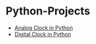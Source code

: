 # Python-Projects

* [Analog Clock in Python](https://github.com/Arka2001/Python-Projects/blob/main/Analog_Clock.py)
* [Digital Clock in Python](https://github.com/Arka2001/Python-Projects/blob/main/Digital%20Clock%20GUI.py)
